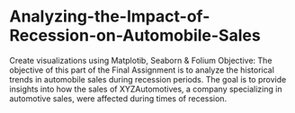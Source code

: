 # Analyzing-the-Impact-of-Recession-on-Automobile-Sales
Create visualizations using Matplotib, Seaborn & Folium
Objective:
The objective of this part of the Final Assignment is to analyze the historical trends in automobile sales during recession periods. The goal is to provide insights into how the sales of XYZAutomotives, a company specializing in automotive sales, were affected during times of recession.
